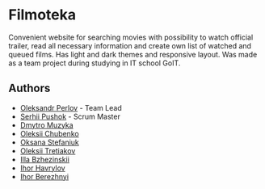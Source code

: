 # Filmoteka

Convenient website for searching movies with possibility to watch official
trailer, read all necessary information and create own list of watched and
queued films. Has light and dark themes and responsive layout. Was made as a
team project during studying in IT school GoIT.

## Authors

- [Oleksandr Perlov](https://github.com/b3dyk) - Team Lead
- [Serhii Pushok](https://github.com/Serhii-Pushok) - Scrum Master
- [Dmytro Muzyka](https://github.com/Mich47)
- [Oleksii Chubenko](https://github.com/AleksArden)
- [Oksana Stefaniuk](https://github.com/ksennis)
- [Oleksii Tretiakov](https://github.com/serialgear)
- [Illa Bzhezinskii](https://github.com/bzhezinskyi)
- [Ihor Havrylov](https://github.com/i-havr)
- [Ihor Berezhnyi](https://github.com/iberezhnyi)
